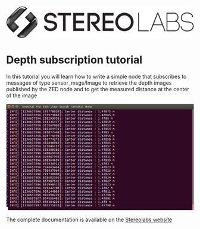 ![](../../images/logo_stereolabs.svg)

# Depth subscription tutorial

In this tutorial you will learn how to write a simple node that subscribes to messages of type sensor_msgs/Image to retrieve the depth images published by the ZED node and to get the measured distance at the center of the image

![](../images/tutorial_depth.png)

The complete documentation is available on the [Stereolabs website](https://docs.stereolabs.com/integrations/ros/depth_sensing/)


